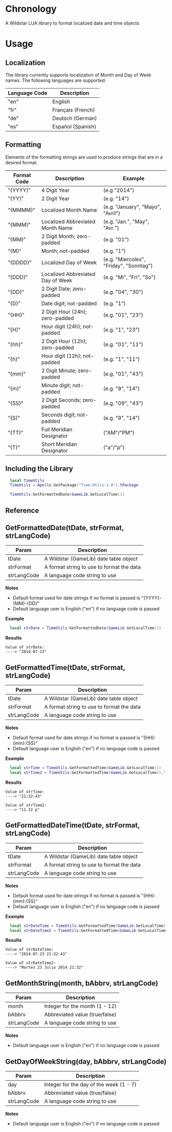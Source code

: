 Chronology
==========
A Wildstar LUA library to format localized date and time objects

Usage
=====
## Localization
The library currently supports localization of Month and Day of Week names. The following languages are supported:

| Language Code | Description |
| ------------- | ----------- |
| "en" | English |
| "fr" | Français (French) |
| "de" | Deutsch (German) |
| "es" | Español (Spanish) |

## Formatting
Elements of the formatting strings are used to produce strings that are in a desired format.

| Format Code | Description | Example |
| ----------- | ----------- | ------- |
| "{YYYY}" | 4 Digit Year | (e.g "2014") |
| "{YY}" | 2 Digit Year | (e.g. "14") |
| "{MMMM}" | Localized Month Name | (e.g. "January", "Mayo", "Avril") |
| "{MMM}" | Localized Abbreviated Month Name | (e.g. "Jan.", "May", "Avr.") |
| "{MM}" | 2 Digit Month; zero-padded | (e.g. "01") |
| "{M}" | Month; not-padded | (e.g. "1") |
| "{DDDD}" | Localized Day of Week | (e.g. "Miercoles", "Friday", "Sonntag") |
| "{DDD}" | Localized Abbreviated Day of Week | (e.g. "Mi", "Fri", "So") |
| "{DD}" | 2 Digit Date; zero-padded | (e.g. "04", "30") |
| "{D}" | Date digit; not-padded | (e.g. "1") |
| "{HH}" | 2 Digit Hour (24h); zero-padded | (e.g. "01", "23") |
| "{H}" | Hour digit (24h); not-padded | (e.g. "1", "23") |
| "{hh}" | 2 Digit Hour (12h); zero-padded | (e.g. "01", "11") |
| "{h}" |  Hour digit (12h); not-padded | (e.g. "1", "11") |
| "{mm}" | 2 Digit Minute; zero-padded | (e.g. "01", "43") |
| "{m}" | Minute digit; not-padded | (e.g. "9", "14") |
| "{SS}" | 2 Digit Seconds; zero-padded | (e.g. "09", "43") |
| "{S}" | Seconds digit; not-padded | (e.g. "9", "14") |
| "{TT}" | Full Meridian Designator | ("AM"/"PM") |
| "{T}" | Short Meridian Designator | ("a"/"p") |

## Including the Library 
```lua
  local TimeUtils
  TimeUtils = Apollo.GetPackage("Time:Utils-1.0").tPackage

  TimeUtils:GetFormattedDate(GameLib.GetLocalTime())
```

Reference
---------
## GetFormattedDate(tDate, strFormat, strLangCode)
| Param | Description |
| ----- | ----------- |
| tDate | A Wildstar (GameLib) date table object |
| strFormat | A format string to use to format the data |
| strLangCode | A language code string to use |

**Notes**
* Default format used for date strings if no format is passed is "{YYYY}-{MM}-{DD}"
* Default language user is English ("en") if no language code is passed

**Example**
```lua
  local strDate = TimeUtils:GetFormattedDate(GameLib.GetLocalTime())
```
**Results**
```
Value of strDate:
----> "2014-07-23"
```

## GetFormattedTime(tDate, strFormat, strLangCode)
| Param | Description |
| ----- | ----------- |
| tDate | A Wildstar (GameLib) date table object |
| strFormat | A format string to use to format the data |
| strLangCode | A language code string to use |

**Notes**
* Default format used for date strings if no format is passed is "{HH}:{mm}:{SS}"
* Default language user is English ("en") if no language code is passed

**Example**
```lua
  local strTime = TimeUtils:GetFormattedTime(GameLib.GetLocalTime())
  local strTime2 = TimeUtils:GetFormattedTime(GameLib.GetLocalTime(),"{hh}.{mm} {T}")
```
**Results**
```
Value of strTime:
----> "21:32:43"

Value of strTime2:
----> "11.32 p"
```

## GetFormattedDateTime(tDate, strFormat, strLangCode)
| Param | Description |
| ----- | ----------- |
| tDate | A Wildstar (GameLib) date table object |
| strFormat | A format string to use to format the data |
| strLangCode | A language code string to use |

**Notes**
* Default format used for date strings if no format is passed is "{HH}:{mm}:{SS}"
* Default language user is English ("en") if no language code is passed

**Example**
```lua
  local strDateTime = TimeUtils:GetFormattedTime(GameLib.GetLocalTime())
  local strDateTime2 = TimeUtils:GetFormattedTime(GameLib.GetLocalTime(),"{DDDD} {D} {MMMM} {YYYY} {HH}:{mm}", "es")
```
**Results**
```
Value of strDateTime:
----> "2014-07-23 21:32:43"

Value of strDateTime2:
----> "Martes 23 Julio 2014 21:32"
```

## GetMonthString(month, bAbbrv, strLangCode)
| Param | Description |
| ----- | ----------- |
| month | Integer for the month (1 - 12) |
| bAbbrv | Abbreviated value (true/false) |
| strLangCode | A language code string to use |

**Notes**
* Default language user is English ("en") if no language code is passed

## GetDayOfWeekString(day, bAbbrv, strLangCode)
| Param | Description |
| ----- | ----------- |
| day | Integer for the day of the week (1 - 7) |
| bAbbrv | Abbreviated value (true/false) |
| strLangCode | A language code string to use |

**Notes**
* Default language user is English ("en") if no language code is passed
